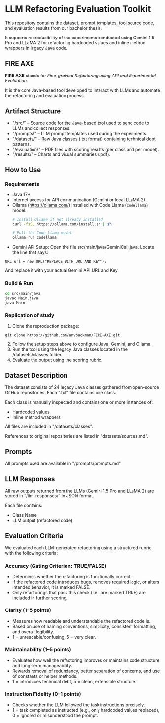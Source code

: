 # LLM Refactoring Evaluation Toolkit

This repository contains the dataset, prompt templates, tool source code, and evaluation results from 
our bachelor thesis.

It supports reproducibility of the experiments conducted using Gemini 1.5 Pro and LLaMA 2 for refactoring 
hardcoded values and inline method wrappers in legacy Java code. 

## FIRE AXE

**FIRE AXE** stands for *Fine-grained Refactoring using API and Experimental Evaluation*.

It is the core Java-based tool developed to interact with LLMs and automate the refactoring and evaluation process.



## Artifact Structure
- "/src/" – Source code for the Java-based tool used to send code to LLMs and collect responses.
- "/prompts/" – LLM prompt templates used during the experiments.
- "/datasets/" – Raw Java classes (.txt format) containing technical debt patterns.
- "/evaluation/" – PDF files with scoring results (per class and per model).
- "/results/" – Charts and visual summaries (.pdf).

## How to Use

### Requirements
- Java 17+
- Internet access for API communication (Gemini or local LLaMA 2)
- Ollama (https://ollama.com/) installed with Code Llama (`codellama`) model:
  ```bash
  # Install Ollama if not already installed
  curl -fsSL https://ollama.com/install.sh | sh

  # Pull the Code Llama model
  ollama run codellama
  
- Gemini API Setup:
Open the file src/main/java/GeminiCall.java.
Locate the line that says:
```
URL url = new URL("REPLACE WITH URL AND KEY");
```
And replace it with your actual Gemini API URL and Key.

### Build & Run
```bash
cd src/main/java
javac Main.java
java Main
```

### Replication of study
1. Clone the reproduction package:
```
git clone https://github.com/anvbackman/FIRE-AXE.git
```
2. Follow the setup steps above to configure Java, Gemini, and Ollama.
3. Run the tool using the legacy Java classes located in the /datasets/classes folder.
4. Evaluate the output using the scoring rubric.


## Dataset Description

The dataset consists of 24 legacy Java classes gathered from open-source GitHub repositories.
Each ".txt" file contains one class.

Each class is manually inspected and contains one or more instances of:
- Hardcoded values
- Inline method wrappers

All files are included in "/datasets/classes".

References to original repositories are listed in "datasets/sources.md".

## Prompts

All prompts used are available in "/prompts/prompts.md"

## LLM Responses

All raw outputs returned from the LLMs (Gemini 1.5 Pro and LLaMA 2) are stored in "/llm-responses/" in JSON format.

Each file contains:
- Class Name
- LLM output (refactored code)

## Evaluation Criteria

We evaluated each LLM-generated refactoring using a structured rubric with the following criteria:

### Accuracy (Gating Criterion: TRUE/FALSE)
- Determines whether the refactoring is functionally correct.
- If the refactored code introduces bugs, removes required logic, or alters intended behavior, it is marked FALSE.
- Only refactorings that pass this check (i.e., are marked TRUE) are included in further scoring.

### Clarity (1–5 points)
- Measures how readable and understandable the refactored code is.
- Based on use of naming conventions, simplicity, consistent formatting, and overall legibility.
- 1 = unreadable/confusing, 5 = very clear.

### Maintainability (1–5 points)
- Evaluates how well the refactoring improves or maintains code structure and long-term manageability.
- Rewards removal of redundancy, better separation of concerns, and use of constants or helper methods.
- 1 = introduces technical debt, 5 = clean, extensible structure.

### Instruction Fidelity (0–1 points)
- Checks whether the LLM followed the task instructions precisely.
- 1 = task completed as instructed (e.g., only hardcoded values replaced),  
  0 = ignored or misunderstood the prompt.


